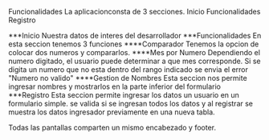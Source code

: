 Funcionalidades
La aplicacionconsta de 3 secciones.
Inicio
Funcionalidades
Registro

***Inicio
Nuestra datos de interes del desarrollador
***Funcionalidades
En esta seccion tenemos 3 funciones
****Comparador
Tenemos la opcion de colocar dos numeros y compararlos.
****Mes por Numero
Dependiendo el numero digitado, el usuario puede determinar a que mes corresponde.
Si se digita un numero que no esta dentro del rango indicado se envia el error "Numero no valido"
****Gestion de Nombres
Esta seccion nos permite ingresar nombres y mostrarlos en la parte inferior del formulario
***Registro
Esta seccion permite ingresar los datos un usuario en un formulario simple.
se valida si se ingresan todos los datos y al registrar se muestra los datos ingresador previamente en una nueva tabla.

Todas las pantallas comparten un mismo encabezado y footer.

